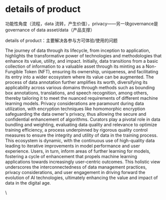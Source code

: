 # details of product

功能性角度（流程，data 流转，产生价值），privacy——另一块governance是governance of data asset/data（产品支撑）

details of product：主要解决各参与方可体验/使用的问题

The journey of data through its lifecycle, from inception to application, highlights the transformative power of technologies and methodologies that enhance its value, utility, and impact. Initially, data transitions from a basic collection of information to a valuable asset through its minting as a Non-Fungible Token (NFT), ensuring its ownership, uniqueness, and facilitating its entry into a wider ecosystem where its value can be augmented. The process of data annotation further amplifies its worth, diversifying its applicability across various domains through methods such as bounding box annotations, translations, and speech recognition, among others, thereby tailoring it to meet the nuanced requirements of different machine learning models. Privacy considerations are paramount during data utilization, with encryption techniques like homomorphic encryption safeguarding the data owner's privacy, thus allowing the secure and confidential enhancement of algorithms. Curators play a pivotal role in data bundling and weighting, evaluating data quality and relevance to optimize training efficiency, a process underpinned by rigorous quality control measures to ensure the integrity and utility of data in the training process. This ecosystem is dynamic, with the continuous use of high-quality data leading to iterative improvements in model performance and user experience. Users, in turn, inform areas of further learning for models, fostering a cycle of enhancement that propels machine learning applications towards increasingly user-centric outcomes. This holistic view underscores the interconnectedness of data management practices, privacy considerations, and user engagement in driving forward the evolution of AI technologies, ultimately enhancing the value and impact of data in the digital age.





\
